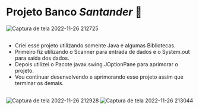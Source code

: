 # Projeto Banco *Santander* 🏦 
![Captura de tela 2022-11-26 212725](https://user-images.githubusercontent.com/113216482/204114955-fcf07544-37e1-4b39-9064-2a5e5c9d3af4.png) 

##
+ Criei esse projeto utilizando somente Java e algumas Bibliotecas.
+ Primeiro fiz utilizando o Scanner para entrada de dados e o System.out para saída dos dados.
+ Depois utilizei o Pacote javax.swing.JOptionPane para aprimorar o projeto.
+ Vou continuar desenvolvendo e aprimorando esse projeto assim que terminar os demais.

##

![Captura de tela 2022-11-26 212928](https://user-images.githubusercontent.com/113216482/204115136-7ceca298-056c-4e37-9155-835f9e8e7b4e.png)
![Captura de tela 2022-11-26 213044](https://user-images.githubusercontent.com/113216482/204115137-63722d20-3961-4f39-bf5f-d5e384eb2f8a.png)
